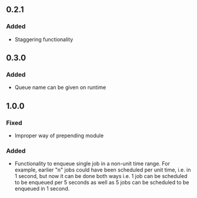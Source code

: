 ## 0.2.1

### Added

* Staggering functionality

## 0.3.0

### Added

* Queue name can be given on runtime

## 1.0.0

### Fixed

* Improper way of prepending module

### Added

* Functionality to enqueue single job in a non-unit time range.
  For example, earlier "n" jobs could have been scheduled per unit time,
  i.e. in 1 second, but now it can be done both ways i.e. 1 job can be
  scheduled to be enqueued per 5 seconds as well as 5 jobs can be
  scheduled to be enqueued in 1 second.

